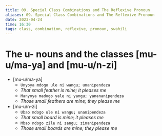 ```yaml
---
title: 09. Special Class Combinations and The Reflexive Pronoun
aliases: 09. Special Class Combinations and The Reflexive Pronoun
date: 2023-04-24
time: 16:30
tags: class, combination, reflexive, pronoun, swahili
---
```


# The u- nouns and the classes [mu-u/ma-ya] and [mu-u/n-zi]

- [mu-u/ma-ya]
	- `Unyoya mdogo ule ni wangu; unanipendeza`
	- *That small feather is mine; it pleases me*
	- `Manyoya madogo yale ni yangu; yanananipendeza`
	- *Those small feathers are mine; they please me*
- [mu-u/n-zi]
	- `Ubao mdogo ule ni wangu; unanipendeza`
	- *That small board is mine; it pleases me*
	- `Mbao ndogo zile ni zangu; zinanipendeza`
	- *Those small boards are mine; they please me*